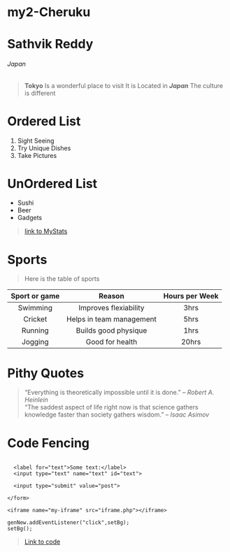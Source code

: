 # my2-Cheruku
# Sathvik Reddy
###### Japan
> **Tokyo** Is a wonderful place to visit
> It is Located in ***Japan***
> The culture is different
# Ordered List
1. Sight Seeing
2. Try Unique Dishes
3. Take Pictures
# UnOrdered List
* Sushi
* Beer
* Gadgets

>[link to MyStats](https://github.com/sathvikrdy09/my2-Cheruku/blob/main/MyStats.md)

# Sports
>Here is the table of sports<br>

|Sport or game|Reason|Hours per Week|
| :---: | :---: | :---: |
|Swimming|Improves flexiability|3hrs|
|Cricket|Helps in team management|5hrs|
|Running|Builds good physique|1hrs|
|Jogging|Good for health|20hrs|

# Pithy Quotes
>“Everything is theoretically impossible until it is done.” – *Robert A. Heinlein*<br>
>“The saddest aspect of life right now is that science gathers knowledge faster than society gathers wisdom.” – *Isaac Asimov*

# Code Fencing
```<form action="iframe.php" target="my-iframe" method="post">
			
  <label for="text">Some text:</label>
  <input type="text" name="text" id="text">
			
  <input type="submit" value="post">
			
</form>
		
<iframe name="my-iframe" src="iframe.php"></iframe>

genNew.addEventListener("click",setBg);
setBg();
```

>[Link to code][def]

[def]: https://css-tricks.com/snippets/html/post-data-to-an-iframe/